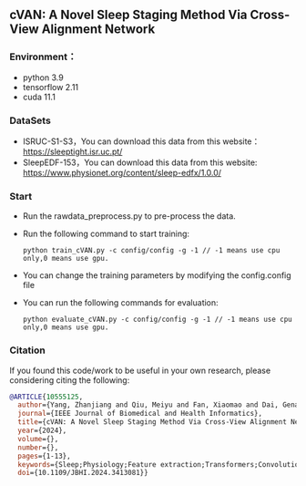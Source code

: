 ## cVAN: A Novel Sleep Staging Method Via Cross-View Alignment Network





### Environment：

+ python 3.9
+ tensorflow 2.11
+ cuda 11.1



### DataSets

+ ISRUC-S1-S3，You can download this data from this website：https://sleeptight.isr.uc.pt/
+ SleepEDF-153，You can download this data from this website: https://www.physionet.org/content/sleep-edfx/1.0.0/



### Start

+ Run the rawdata_preprocess.py to pre-process the data.

+ Run the following command to start training:

  ```
  python train_cVAN.py -c config/config -g -1 // -1 means use cpu only,0 means use gpu.
  ```

+ You can change the training parameters by modifying the config.config file

+ You can run the following commands for evaluation:

  ```
  python evaluate_cVAN.py -c config/config -g -1 // -1 means use cpu only,0 means use gpu.
  ```


### Citation
If you found this code/work to be useful in your own research, please considering citing the following:

```bibtex
@ARTICLE{10555125,
  author={Yang, Zhanjiang and Qiu, Meiyu and Fan, Xiaomao and Dai, Genan and Ma, Wenjun and Peng, Xiaojiang and Fu, Xianghua and Li, Ye},
  journal={IEEE Journal of Biomedical and Health Informatics}, 
  title={cVAN: A Novel Sleep Staging Method Via Cross-View Alignment Network}, 
  year={2024},
  volume={},
  number={},
  pages={1-13},
  keywords={Sleep;Physiology;Feature extraction;Transformers;Convolutional neural networks;Brain modeling;Biomedical monitoring;Sleep stages classification;Scale-aware attention;View alignment;Residual- like network;Transformer- like network},
  doi={10.1109/JBHI.2024.3413081}}
```


  
